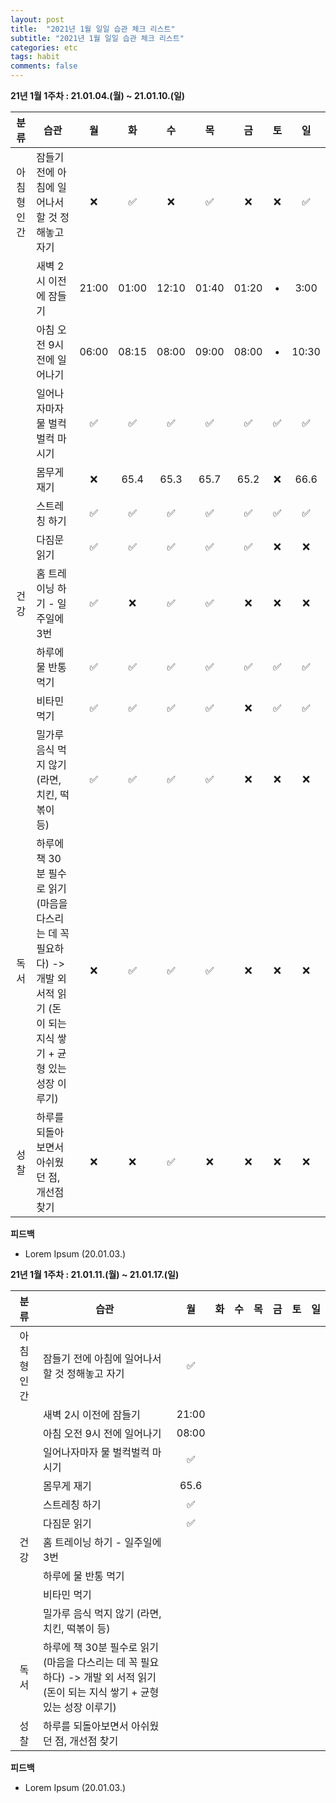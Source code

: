 ```yaml
---
layout: post
title:  "2021년 1월 일일 습관 체크 리스트"
subtitle: "2021년 1월 일일 습관 체크 리스트"
categories: etc
tags: habit
comments: false
---
```

**21년 1월 1주차 : 21.01.04.(월) ~ 21.01.10.(일)**

|분류|습관| 월 | 화 | 수 | 목 | 금 | 토 | 일 |
|:---:|---|:---:|:---:|:---:|:---:|:---:|:---:|:---:|
|아침형 인간|잠들기 전에 아침에 일어나서 할 것 정해놓고 자기|❌|✅|❌|✅|❌|❌|✅|
| |새벽 2시 이전에 잠들기|21:00|01:00|12:10|01:40|01:20|•|3:00|
| |아침 오전 9시 전에 일어나기|06:00|08:15|08:00|09:00|08:00|•|10:30|
| |일어나자마자 물 벌컥벌컥 마시기|✅|✅|✅|✅|✅|✅|✅|
| |몸무게 재기|❌|65.4|65.3|65.7|65.2|❌|66.6|
| |스트레칭 하기|✅|✅|✅|✅|✅|✅|✅|
| |다짐문 읽기|✅|✅|✅|✅|✅|❌|❌|
|건강|홈 트레이닝 하기 - 일주일에 3번|✅|❌|✅|✅|❌|❌|❌|
| |하루에 물 반통 먹기|✅|✅|✅|✅|✅|✅|✅|
| |비타민 먹기|✅|✅|✅|✅|❌|✅|✅|
| |밀가루 음식 먹지 않기 (라면, 치킨, 떡볶이 등)|✅|✅|✅|✅|❌|❌|❌|
|독서|하루에 책 30분 필수로 읽기 (마음을 다스리는 데 꼭 필요하다) -> 개발 외 서적 읽기 (돈이 되는 지식 쌓기 + 균형 있는 성장 이루기)|❌|✅|✅|✅|❌|❌|❌|
|성찰| 하루를 되돌아보면서 아쉬웠던 점, 개선점 찾기|❌|❌|✅|❌|❌|❌|❌|

**피드백**
- Lorem Ipsum (20.01.03.)

**21년 1월 1주차 : 21.01.11.(월) ~ 21.01.17.(일)**

|분류|습관| 월 | 화 | 수 | 목 | 금 | 토 | 일 |
|:---:|---|:---:|:---:|:---:|:---:|:---:|:---:|:---:|
|아침형 인간|잠들기 전에 아침에 일어나서 할 것 정해놓고 자기|✅|
| |새벽 2시 이전에 잠들기|21:00|
| |아침 오전 9시 전에 일어나기|08:00|
| |일어나자마자 물 벌컥벌컥 마시기|✅|
| |몸무게 재기|65.6|
| |스트레칭 하기|✅|
| |다짐문 읽기|✅|
|건강|홈 트레이닝 하기 - 일주일에 3번||
| |하루에 물 반통 먹기||
| |비타민 먹기||
| |밀가루 음식 먹지 않기 (라면, 치킨, 떡볶이 등)||
|독서|하루에 책 30분 필수로 읽기 (마음을 다스리는 데 꼭 필요하다) -> 개발 외 서적 읽기 (돈이 되는 지식 쌓기 + 균형 있는 성장 이루기)||
|성찰| 하루를 되돌아보면서 아쉬웠던 점, 개선점 찾기||

**피드백**
- Lorem Ipsum (20.01.03.)